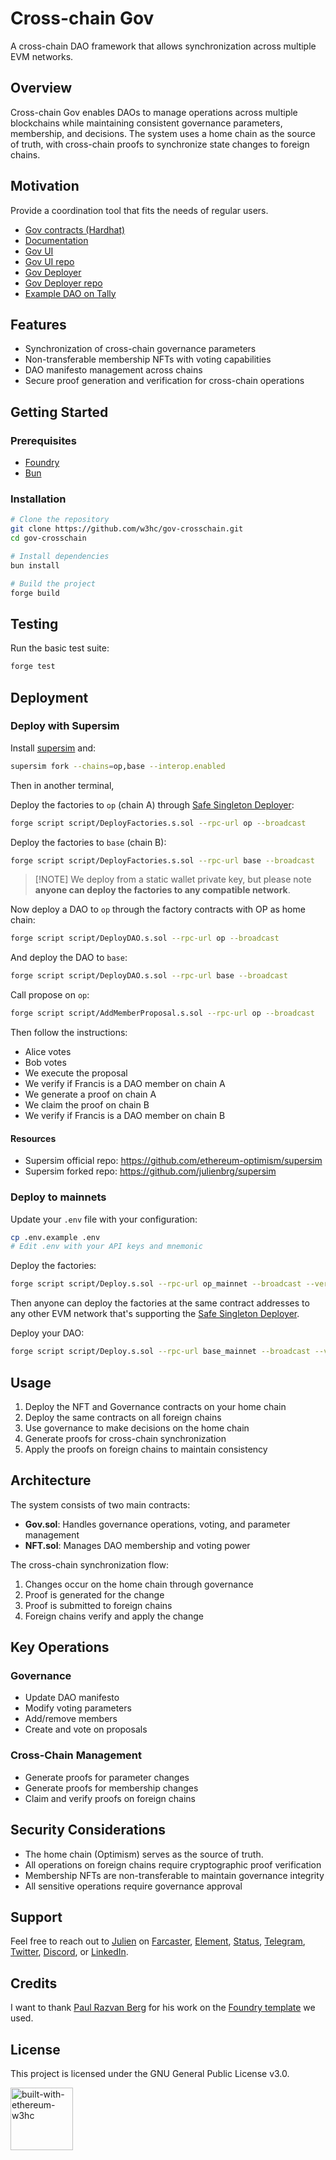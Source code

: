 # Cross-chain Gov

A cross-chain DAO framework that allows synchronization across multiple EVM networks.

## Overview

Cross-chain Gov enables DAOs to manage operations across multiple blockchains while maintaining consistent governance
parameters, membership, and decisions. The system uses a home chain as the source of truth, with cross-chain proofs to
synchronize state changes to foreign chains.

## Motivation

Provide a coordination tool that fits the needs of regular users.

- [Gov contracts (Hardhat)](https://github.com/w3hc/gov)
- [Documentation](https://w3hc.github.io/gov-docs/)
- [Gov UI](https://gov-ui.netlify.app/)
- [Gov UI repo](https://github.com/w3hc/gov-ui)
- [Gov Deployer](https://gov-deployer.netlify.app/)
- [Gov Deployer repo](https://github.com/w3hc/gov-deployer)
- [Example DAO on Tally](https://www.tally.xyz/gov/web3-hackers-collective)

## Features

- Synchronization of cross-chain governance parameters
- Non-transferable membership NFTs with voting capabilities
- DAO manifesto management across chains
- Secure proof generation and verification for cross-chain operations

## Getting Started

### Prerequisites

- [Foundry](https://book.getfoundry.sh/getting-started/installation)
- [Bun](https://bun.sh/)

### Installation

```bash
# Clone the repository
git clone https://github.com/w3hc/gov-crosschain.git
cd gov-crosschain

# Install dependencies
bun install

# Build the project
forge build
```

## Testing

Run the basic test suite:

```bash
forge test
```

## Deployment

### Deploy with Supersim

Install [supersim](https://docs.optimism.io/app-developers/tutorials/supersim/getting-started/installation) and:

```bash
supersim fork --chains=op,base --interop.enabled
```

Then in another terminal,

Deploy the factories to `op` (chain A) through
[Safe Singleton Deployer](https://github.com/safe-global/safe-singleton-factory):

```bash
forge script script/DeployFactories.s.sol --rpc-url op --broadcast
```

Deploy the factories to `base` (chain B):

```bash
forge script script/DeployFactories.s.sol --rpc-url base --broadcast
```

> [!NOTE] We deploy from a static wallet private key, but please note **anyone can deploy the factories to any
> compatible network**.

Now deploy a DAO to `op` through the factory contracts with OP as home chain:

```bash
forge script script/DeployDAO.s.sol --rpc-url op --broadcast
```

And deploy the DAO to `base`:

```bash
forge script script/DeployDAO.s.sol --rpc-url base --broadcast
```

Call propose on `op`:

```bash
forge script script/AddMemberProposal.s.sol --rpc-url op --broadcast
```

Then follow the instructions:

- Alice votes
- Bob votes
- We execute the proposal
- We verify if Francis is a DAO member on chain A
- We generate a proof on chain A
- We claim the proof on chain B
- We verify if Francis is a DAO member on chain B

#### Resources

- Supersim official repo: https://github.com/ethereum-optimism/supersim
- Supersim forked repo: https://github.com/julienbrg/supersim

### Deploy to mainnets

Update your `.env` file with your configuration:

```bash
cp .env.example .env
# Edit .env with your API keys and mnemonic
```

Deploy the factories:

```bash
forge script script/Deploy.s.sol --rpc-url op_mainnet --broadcast --verify
```

Then anyone can deploy the factories at the same contract addresses to any other EVM network that's supporting the
[Safe Singleton Deployer](https://github.com/safe-global/safe-singleton-factory).

Deploy your DAO:

```bash
forge script script/Deploy.s.sol --rpc-url base_mainnet --broadcast --verify
```

## Usage

1. Deploy the NFT and Governance contracts on your home chain
2. Deploy the same contracts on all foreign chains
3. Use governance to make decisions on the home chain
4. Generate proofs for cross-chain synchronization
5. Apply the proofs on foreign chains to maintain consistency

## Architecture

The system consists of two main contracts:

- **Gov.sol**: Handles governance operations, voting, and parameter management
- **NFT.sol**: Manages DAO membership and voting power

The cross-chain synchronization flow:

1. Changes occur on the home chain through governance
2. Proof is generated for the change
3. Proof is submitted to foreign chains
4. Foreign chains verify and apply the change

## Key Operations

### Governance

- Update DAO manifesto
- Modify voting parameters
- Add/remove members
- Create and vote on proposals

### Cross-Chain Management

- Generate proofs for parameter changes
- Generate proofs for membership changes
- Claim and verify proofs on foreign chains

## Security Considerations

- The home chain (Optimism) serves as the source of truth.
- All operations on foreign chains require cryptographic proof verification
- Membership NFTs are non-transferable to maintain governance integrity
- All sensitive operations require governance approval

## Support

Feel free to reach out to [Julien](https://github.com/julienbrg) on [Farcaster](https://warpcast.com/julien-),
[Element](https://matrix.to/#/@julienbrg:matrix.org),
[Status](https://status.app/u/iwSACggKBkp1bGllbgM=#zQ3shmh1sbvE6qrGotuyNQB22XU5jTrZ2HFC8bA56d5kTS2fy),
[Telegram](https://t.me/julienbrg), [Twitter](https://twitter.com/julienbrg),
[Discord](https://discordapp.com/users/julienbrg), or [LinkedIn](https://www.linkedin.com/in/julienberanger/).

## Credits

I want to thank [Paul Razvan Berg](https://github.com/paulrberg) for his work on the
[Foundry template](https://github.com/PaulRBerg/foundry-template) we used.

## License

This project is licensed under the GNU General Public License v3.0.

<img src="https://bafkreid5xwxz4bed67bxb2wjmwsec4uhlcjviwy7pkzwoyu5oesjd3sp64.ipfs.w3s.link" alt="built-with-ethereum-w3hc" width="100"/>
